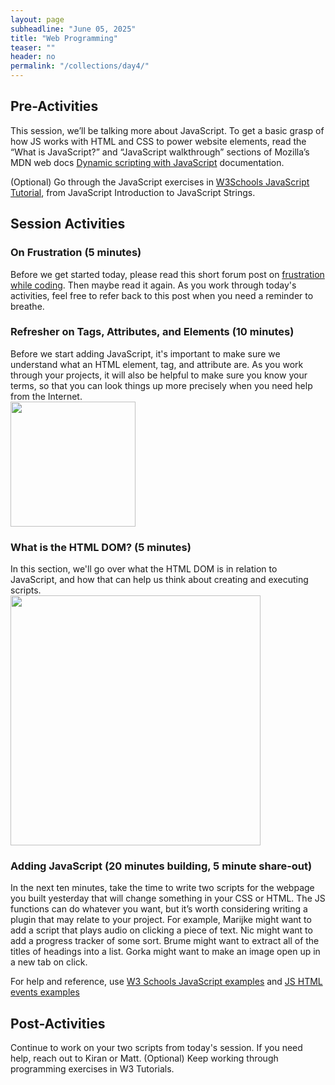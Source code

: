 ```yaml
---
layout: page
subheadline: "June 05, 2025"
title: "Web Programming"
teaser: ""
header: no
permalink: "/collections/day4/"
---
```


## Pre-Activities
This session, we’ll be talking more about JavaScript. To get a basic grasp of how JS works with HTML and CSS to power website elements, read the “What is JavaScript?” and “JavaScript walkthrough” sections of Mozilla’s MDN web docs [Dynamic scripting with JavaScript](https://developer.mozilla.org/en-US/docs/Learn_web_development/Core/Scripting) documentation.

(Optional) Go through the JavaScript exercises in [W3Schools JavaScript Tutorial](https://www.w3schools.com/js/js_intro.asp), from JavaScript Introduction to JavaScript Strings.

## Session Activities
### On Frustration (5 minutes)
Before we get started today, please read this short forum post on [frustration while coding](https://discuss.codecademy.com/t/dealing-with-frustration-while-learning-to-code/512136). Then maybe read it again. As you work through today's activities, feel free to refer back to this post when you need a reminder to breathe.

### Refresher on Tags, Attributes, and Elements (10 minutes)
Before we start adding JavaScript, it's important to make sure we understand what an HTML element, tag, and attribute are. As you work through your projects, it will also be helpful to make sure you know your terms, so that you can look things up more precisely when you need help from the Internet. <br>
<img src="https://cornell-colab.github.io/2025-SummerDH/images/qr-quizziz.jpg" height=200px>

### What is the HTML DOM? (5 minutes)
In this section, we'll go over what the HTML DOM is in relation to JavaScript, and how that can help us think about creating and executing scripts. <br>
<img src="https://www.tutorialspoint.com/html/images/html_dom.jpg" height="400" style="text-align:center;">



### Adding JavaScript (20 minutes building, 5 minute share-out)
In the next ten minutes, take the time to write two scripts for the webpage you built yesterday that will change something in your CSS or HTML. The JS functions can do whatever you want, but it’s worth considering writing a plugin that may relate to your project. For example, Marijke might want to add a script that plays audio on clicking a piece of text. Nic might want to add a progress tracker of some sort. Brume might want to extract all of the titles of headings into a list. Gorka might want to make an image open up in a new tab on click.
 
For help and reference, use [W3 Schools JavaScript examples](https://www.w3schools.com/js/js_examples.asp) and [JS HTML events examples](https://www.w3schools.com/js/js_events_examples.asp)

## Post-Activities
Continue to work on your two scripts from today's session. If you need help, reach out to Kiran or Matt.
(Optional) Keep working through programming exercises in W3 Tutorials.
